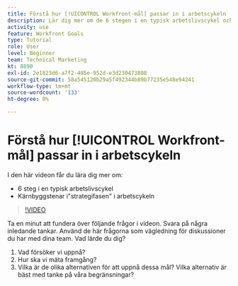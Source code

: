 ```yaml
---
title: Förstå hur [!UICONTROL Workfront-mål] passar in i arbetscykeln
description: Lär dig mer om de 6 stegen i en typisk arbetslivscykel och grundstenarna i"strategifasen" i arbetscykeln.
activity: use
feature: Workfront Goals
type: Tutorial
role: User
level: Beginner
team: Technical Marketing
kt: 8890
exl-id: 2e1823d6-a7f2-485e-952d-e3d230473808
source-git-commit: 58a545120b29a5f492344b89b77235e548e94241
workflow-type: tm+mt
source-wordcount: '133'
ht-degree: 0%

---
```


# Förstå hur [!UICONTROL Workfront-mål] passar in i arbetscykeln

I den här videon får du lära dig mer om:

* 6 steg i en typisk arbetslivscykel
* Kärnbyggstenar i&quot;strategifasen&quot; i arbetscykeln

>[!VIDEO](https://video.tv.adobe.com/v/335184/?quality=12)

<!--
Your turn graphic
-->

Ta en minut att fundera över följande frågor i videon. Svara på några inledande tankar. Använd de här frågorna som vägledning för diskussioner du har med dina team. Vad lärde du dig?

1. Vad försöker vi uppnå?
1. Hur ska vi mäta framgång?
1. Vilka är de olika alternativen för att uppnå dessa mål? Vilka alternativ är bäst med tanke på våra begränsningar?
